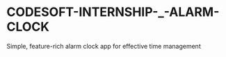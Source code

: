 # CODESOFT-INTERNSHIP-_-ALARM-CLOCK
Simple, feature-rich alarm clock app for effective time management
